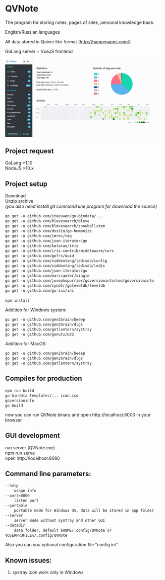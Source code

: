# QVNote

The program for storing notes, pages of sites, personal knowledge base.

English/Russian languages

All data stored in Quiver like format (http://happenapps.com/)

GoLang server + VueJS frontend

![Screenshot eng](screenshot_eng.png)

## Project request

GoLang >1.10  
NodeJS  >10.x

## Project setup

Download  
Unzip archive  
_(you also need install git command line program for download the source)_

```
go get -u github.com/jteeuwen/go-bindata/...
go get -u github.com/blevesearch/bleve
go get -u github.com/blevesearch/snowballstem
go get -u github.com/dustin/go-humanize
go get -u github.com/imroc/req
go get -u github.com/json-iterator/go
go get -u github.com/kataras/iris
go get -u github.com/iris-contrib/middleware/cors
go get -u github.com/gofrs/uuid
go get -u github.com/siddontang/ledisdb/config
go get -u github.com/siddontang/ledisdb/ledis
go get -u github.com/json-iterator/go
go get -u github.com/marcsauter/single
go get -u github.com/josephspurrier/goversioninfo/cmd/goversioninfo
go get -u github.com/syndtr/goleveldb/leveldb
go get -u github.com/go-ini/ini

npm install
```

Addition for Windows system:
```
go get -u github.com/gen2brain/beeep
go get -u github.com/gen2brain/dlgs
go get -u github.com/getlantern/systray
go get -u github.com/gonutz/w32
```

Addition for MacOS:
```
go get -u github.com/gen2brain/beeep
go get -u github.com/gen2brain/dlgs
go get -u github.com/getlantern/systray
```



## Compiles for production
```
npm run build
go-bindata templates/... icon.ico
goversioninfo
go build
```
now you can run QVNote binary and open http://localhost:8000 in your browser

## GUI development

run server (QVNote.exe)  
npm run serve  
open http://localhost:8080

## Command line parameters:
    --help  
        usage info
    --port=8000
        listen port
    --portable
        portable mode for Windows OS, data will be stored in app folder
    --server
        server mode without systray and other GUI
    --datadir
        data folder, default $HOME/.config/QVNote or %USERPROFILE%/.config/QVNote

Also you can you optional configuration file "config.ini"

## Known issues:
1) systray icon work only in Windows
